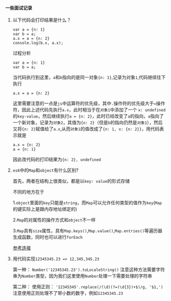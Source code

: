 
#### 一些面试记录

1. 以下代码会打印结果是什么？
    ```
    var a = {n: 1}
    var b = a;
    a.x = a = {n: 2}
    console.log(b.x, a.x);
    ```
    过程分析
    ```
    var a = {n: 1}
    var b = a;
    ```
    当代码执行到这里，`a`和`b`指向的是同一对象`{n: 1}`,记录为对象`1`,代码继续往下执行
    ```
    a.x = a = {n: 2}
    ```
    这里需要注意的一点是`js`中运算符的优先级，其中`.`操作符的优先级大于`=`操作符，因此上述代码先执行`a.x`，此时相当于在`对象1`中添加了一个 `x: undefined`的`key-value`，然后继续执行`a = {n: 2}`，此时已经改变了`a`的指向，`a`指向了一个新对象，记录为`对象2`，其值为`{n: 2}`（但是`b`的指向仍然是`对象1`），然后又将`{n: 2}`赋值给了`a.x`,从而`对象1`的值改成了`{n: 1, x: {n: 2}}`，用代码表示就是
    ```
    a.x = {n: 2}
    a = {n: 1}
    ```
    因此改代码的打印结果为`{n: 2}, undefined`
2. `es6`中的`Map`和`object`有什么区别?

    首先，两者在结构上很类似，都是以`key: value`的形式存储

    不同的地方在于

      1.`object`里面的`key`只能是`string`，而`Map`可以允许任何类型的值作为`key`(`Map`的键实际上是跟内存地址绑定的)

      2.`Map`的对属性的操作方式和`object`不一样

      3.`Map`具有`size`属性，具有`Map.keys()`,`Map.value()`,`Map.entries()`等遍历器生成函数，同时也可以进行`forEach`

    [参考连接](http://es6.ruanyifeng.com/#docs/set-map#Map)

3. 用代码实现`12345345.23 => 12,345,345.23`

    第一种：
    `Number('12345345.23').toLocaleString()`
    注意这种方法需要字符串为`Number`类型，因为我们这里使用`Number`处理一下需要处理的字符串

    第二种：
    使用正则：
    `'12345345'.replace(/(\d)(?=(\d{3})+$)/g, '$1,')`
    注意使用正则处理不了带小数的数字，例如`12345345.23`